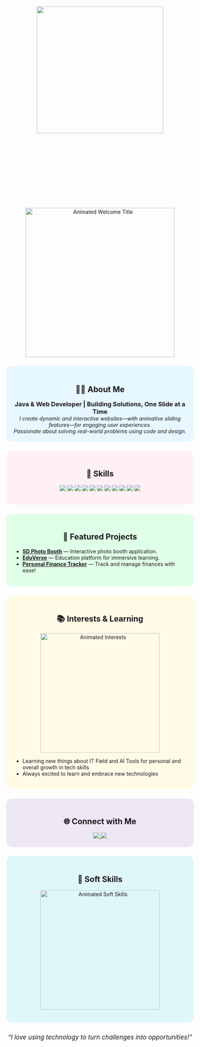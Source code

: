 <!-- Banner Section with Background Image -->
<div align="center" style="background-image: url('https://raw.githubusercontent.com/swathi-gurijala/swathi-gurijala/main/assets/banner-bg.png'); background-size: cover; background-position: center; padding: 60px 0 30px 0; border-radius: 24px; color: #fff;">
  <img src="https://raw.githubusercontent.com/swathi-gurijala/swathi-gurijala/main/assets/animated-coder.svg" width="340" alt="Girl coding at desktop"/>
  <h1 style="font-size:2.8em; margin-bottom:0;">Hi, I'm Swathi Gurijala 👩‍💻</h1>
  <h3 style="font-weight:normal; margin-top:8px;">Java & Web Developer | Solving Real-World Problems With Code</h3>
</div>

<!-- Animated Title SVG -->
<p align="center" style="margin-top:24px;">
  <img src="https://raw.githubusercontent.com/swathi-gurijala/swathi-gurijala/main/assets/animated-title.svg" alt="Animated Welcome Title" width="400"/>
</p>

<!-- About Me Section -->
<div align="center" style="background:#e6f7ff; border-radius:16px; padding:20px; margin:24px 0;">
  <h2>👩‍💻 About Me</h2>
  <b style="font-size:1.18em;">Java & Web Developer | Building Solutions, One Slide at a Time</b>
  <br/>
  <i>I create dynamic and interactive websites—with animative sliding features—for engaging user experiences.<br>
  Passionate about solving real-world problems using code and design.</i>
</div>

<!-- Skills Section -->
<div style="background:#fff0f6; border-radius:16px; padding:20px; margin:24px 0;">
  <h2 align="center">🚀 Skills</h2>
  <p align="center">
    <img src="https://img.shields.io/badge/Java-ED8B00?style=for-the-badge&logo=java&logoColor=white"/>
    <img src="https://img.shields.io/badge/Python-3776AB?style=for-the-badge&logo=python&logoColor=white"/>
    <img src="https://img.shields.io/badge/React-61DAFB?style=for-the-badge&logo=react&logoColor=black"/>
    <img src="https://img.shields.io/badge/Next.js-000000?style=for-the-badge&logo=nextdotjs&logoColor=white"/>
    <img src="https://img.shields.io/badge/Supabase-3ECF8E?style=for-the-badge&logo=supabase&logoColor=white"/>
    <img src="https://img.shields.io/badge/AI-00C853?style=for-the-badge"/>
    <img src="https://img.shields.io/badge/Machine%20Learning-FF6F00?style=for-the-badge"/>
    <img src="https://img.shields.io/badge/Web%20Design-FF4081?style=for-the-badge"/>
    <img src="https://img.shields.io/badge/Figma-F24E1E?style=for-the-badge&logo=figma&logoColor=white"/>
    <img src="https://img.shields.io/badge/Canva-00C4CC?style=for-the-badge&logo=canva&logoColor=white"/>
    <img src="https://img.shields.io/badge/Unity-000000?style=for-the-badge&logo=unity&logoColor=white"/>
  </p>
</div>

<!-- Featured Projects Section -->
<div style="background:#e0ffe7; border-radius:16px; padding:20px; margin:24px 0;">
  <h2 align="center">🌟 Featured Projects</h2>
  <ul>
    <li><a href="https://github.com/swathi-gurijala/SD-Photo-Booth"><b>SD Photo Booth</b></a> — Interactive photo booth application.</li>
    <li><a href="https://github.com/swathi-gurijala/EduVerse"><b>EduVerse</b></a> — Education platform for immersive learning.</li>
    <li><a href="https://github.com/swathi-gurijala/Personal-Finance-Tracker"><b>Personal Finance Tracker</b></a> — Track and manage finances with ease!</li>
  </ul>
</div>

<!-- Interests Section with Animated SVG -->
<div style="background:#fffbe7; border-radius:16px; padding:20px; margin:24px 0;">
  <h2 align="center">📚 Interests & Learning</h2>
  <p align="center">
    <img src="https://raw.githubusercontent.com/swathi-gurijala/swathi-gurijala/main/assets/animated-interests.svg" alt="Animated Interests" width="320"/>
  </p>
  <ul>
    <li>Learning new things about IT Field and AI Tools for personal and overall growth in tech skills</li>
    <li>Always excited to learn and embrace new technologies</li>
  </ul>
</div>

<!-- Social Links -->
<div align="center" style="background:#ede7f6; border-radius:16px; padding:20px; margin:24px 0;">
  <h2>🌐 Connect with Me</h2>
  <a href="https://www.linkedin.com/in/swathi-gurijala-303ab9281/">
    <img src="https://img.shields.io/badge/LinkedIn-0A66C2?style=for-the-badge&logo=linkedin&logoColor=white"/>
  </a>
  <a href="https://swathi-gurijala.github.io/">
    <img src="https://img.shields.io/badge/Website-FF4081?style=for-the-badge&logo=web&logoColor=white"/>
  </a>
</div>

<!-- Soft Skills Section with Animated SVG -->
<div style="background:#e0f7fa; border-radius:16px; padding:20px; margin:24px 0;">
  <h2 align="center">🧠 Soft Skills</h2>
  <p align="center">
    <img src="https://raw.githubusercontent.com/swathi-gurijala/swathi-gurijala/main/assets/animated-softskills.svg" alt="Animated Soft Skills" width="320"/>
  </p>
</div>

<p align="center" style="font-size:1.2em; margin-top:30px;">
  <em>“I love using technology to turn challenges into opportunities!”</em>
</p>
